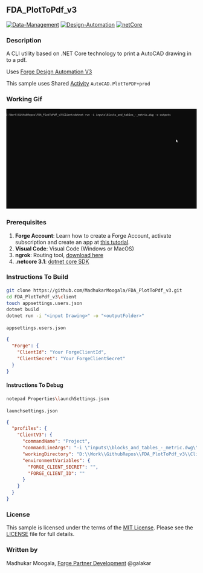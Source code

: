 ## FDA_PlotToPdf_v3

[![Data-Management](https://img.shields.io/badge/Data%20Management-v1-green.svg)](http://developer.autodesk.com/)
[![Design-Automation](https://img.shields.io/badge/Design%20Automation-v3-green.svg)](http://developer.autodesk.com/)
[![netCore](https://img.shields.io/badge/netcore-3.1-green)](https://dotnet.microsoft.com/download/dotnet-core/current/runtime)
### Description
A CLI utility based on .NET Core technology to print a AutoCAD drawing in to a pdf.

Uses [Forge Design Automation V3](https://forge.autodesk.com/en/docs/design-automation/v3)

This sample uses Shared [Activity](https://forge.autodesk.com/en/docs/design-automation/v3/developers_guide/basics/#typical-workflows) `AutoCAD.PlotToPDF+prod`

### Working Gif

![MyGif](https://github.com/MadhukarMoogala/FDA_PlotToPdf_v3/blob/master/plottopdf.gif)


### Prerequisites
1. **Forge Account**: Learn how to create a Forge Account, activate subscription and create an app at [this tutorial](http://learnforge.autodesk.io/#/account/). 
2. **Visual Code**: Visual Code (Windows or MacOS)
3. **ngrok**: Routing tool, [download here](https://ngrok.com/)
4. **.netcore 3.1**: [dotnet core SDK](https://dotnet.microsoft.com/download/dotnet-core/current/runtime) 

### Instructions To Build

```bash
git clone https://github.com/MadhukarMoogala/FDA_PlotToPdf_v3.git
cd FDA_PlotToPdf_v3\client
touch appsettings.users.json
dotnet build
dotnet run -i "<input Drawing>" -o "<outputFolder>"
```
`appsettings.users.json`

```json
{
  "Forge": {
    "ClientId": "Your ForgeClientId",
    "ClientSecret": "Your ForgeClientSecret"
  }
}
```



#### Instructions To Debug

```bash
notepad Properties\launchSettings.json
```
`launchsettings.json`

```json
{
  "profiles": {
    "ClientV3": {
      "commandName": "Project",
      "commandLineArgs": "-i \"inputs\\blocks_and_tables_-_metric.dwg\" -o \"outputs\"",
      "workingDirectory": "D:\\Work\\GithubRepos\\FDA_PlotToPdf_v3\\Client",
      "environmentVariables": {
        "FORGE_CLIENT_SECRET": "",
        "FORGE_CLIENT_ID": ""
      }
    }
  }
}
```
### License
This sample is licensed under the terms of the [MIT License](http://opensource.org/licenses/MIT). Please see the [LICENSE](LICENSE) file for full details.

### Written by
Madhukar Moogala, [Forge Partner Development](http://forge.autodesk.com)  @galakar



